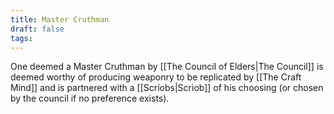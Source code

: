 ```yaml
---
title: Master Cruthman
draft: false
tags:
---
```

One deemed a Master Cruthman by [[The Council of Elders|The Council]] is deemed worthy of producing weaponry to be replicated by [[The Craft Mind]] and is partnered with a [[Scríobs|Scrìob]] of his choosing (or chosen by the council if no preference exists).